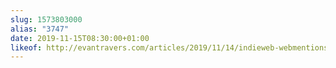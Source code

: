 ```yaml
---
slug: 1573803000
alias: "3747"
date: 2019-11-15T08:30:00+01:00
likeof: http://evantravers.com/articles/2019/11/14/indieweb-webmentions-on-middleman-or-jekyll/
---
```

